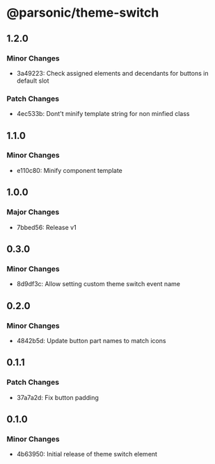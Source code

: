 # @parsonic/theme-switch

## 1.2.0

### Minor Changes

- 3a49223: Check assigned elements and decendants for buttons in default slot

### Patch Changes

- 4ec533b: Dont't minify template string for non minfied class

## 1.1.0

### Minor Changes

- e110c80: Minify component template

## 1.0.0

### Major Changes

- 7bbed56: Release v1

## 0.3.0

### Minor Changes

- 8d9df3c: Allow setting custom theme switch event name

## 0.2.0

### Minor Changes

- 4842b5d: Update button part names to match icons

## 0.1.1

### Patch Changes

- 37a7a2d: Fix button padding

## 0.1.0

### Minor Changes

- 4b63950: Initial release of theme switch element
